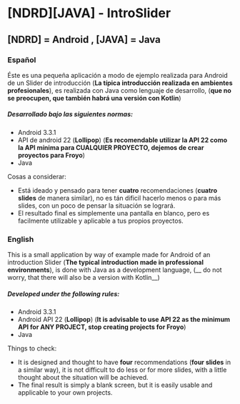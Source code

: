 # [NDRD][JAVA] - IntroSlider

## [NDRD] = Android , [JAVA] = Java

### Español

Éste es una pequeña aplicación a modo de ejemplo realizada para Android de un Slider de introducción
(__La típica introducción realizada en ambientes profesionales__), es realizada con Java como lenguaje de desarrollo, (__que no se preocupen, que también habrá una versión con Kotlin__)

##### Desarrollado bajo las siguientes normas:
* Android 3.3.1
* API de android 22 (__Lollipop__) (__Es recomendable utilizar la API 22 como la API mínima para CUALQUIER PROYECTO, dejemos de crear proyectos para Froyo__)
* Java

Cosas a considerar:
* Está ideado y pensado para tener __cuatro__ recomendaciones (__cuatro slides__ de manera similar), no es tán dificil hacerlo menos o para más slides, con un poco de pensar la situación se logrará.
* El resultado final es simplemente una pantalla en blanco, pero es facilmente utilizable y aplicable a tus propios proyectos.

### English
This is a small application by way of example made for Android of an introduction Slider
(__The typical introduction made in professional environments__), is done with Java as a development language, (__ do not worry, that there will also be a version with Kotlin__)

##### Developed under the following rules:
* Android 3.3.1
* Android API 22 (__Lollipop__) (__It is advisable to use API 22 as the minimum API for ANY PROJECT, stop creating projects for Froyo__)
* Java

Things to check:
* It is designed and thought to have __four__ recommendations (__four slides__ in a similar way), it is not difficult to do less or for more slides, with a little thought about the situation will be achieved.
* The final result is simply a blank screen, but it is easily usable and applicable to your own projects.